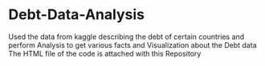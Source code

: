 # Debt-Data-Analysis
Used the data from kaggle describing the debt of certain countries and perform Analysis to get various facts and Visualization about the Debt data
The HTML file of the code is attached with this Repository 

